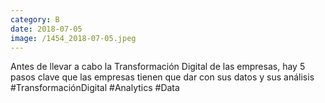 ```yaml
--- 
category: B 
date: 2018-07-05 
image: /1454_2018-07-05.jpeg 
--- 
```


Antes de llevar a cabo la Transformación Digital de las empresas, hay 5 pasos clave que las empresas tienen que dar con sus datos y sus análisis #TransformaciónDigital #Analytics #Data